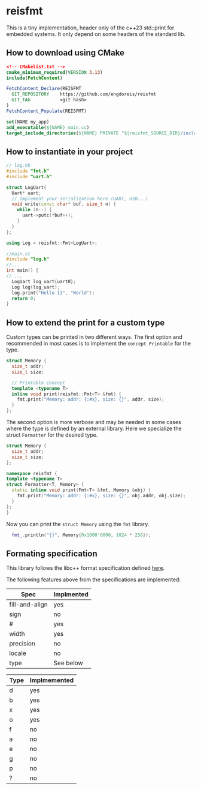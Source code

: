 # reisfmt
This is a tiny implementation, header only of the c++23 std::print for embedded systems.
It only depend on some headers of the standard lib.

## How to download using CMake
```Cmake
<!-- CMakelist.txt -->
cmake_minimum_required(VERSION 3.13)
include(FetchContent)

FetchContent_Declare(REISFMT
  GIT_REPOSITORY    https://github.com/engdoreis/reisfmt
  GIT_TAG           <git hash>
)
FetchContent_Populate(REISFMT)

set(NAME my_app)
add_executable(${NAME} main.cc)
target_include_directories(${NAME} PRIVATE "${reisfmt_SOURCE_DIR}/include")
```

## How to instantiate in your project
```cpp
// log.hh
#include "fmt.h"
#include "uart.h"

struct LogUart{
  Uart* uart;
  // Implement your serialization here (UART, USB...)
  void write(const char* buf, size_t n) {
    while (n--) {
      uart->putc(*buf++);
    }
  }
};

using Log = reisfmt::Fmt<LogUart>;

//main.cc
#include "log.h"
//...
int main() {
// ...
  LogUart log_uart{uart0};
  Log log(log_uart);
  log.print("Hello {}", "World");
  return 0;
}
```
## How to extend the print for a custom type
Custom types can be printed in two different ways.
The first option and recommended in most cases is to implement the `concept Printable` for the type.
```cpp
struct Memory {
  size_t addr;
  size_t size;

  // Printable concept
  template <typename T>
  inline void print(reisfmt::Fmt<T> &fmt) {
    fmt.print("Memory: addr: {:#x}, size: {}", addr, size);
  }
};
```
The second option is more verbose and may be needed in some cases where the type is defined by an external library. Here we specialize the struct `Formatter` for the desired type.
```cpp
struct Memory {
  size_t addr;
  size_t size;
};

namespace reisfmt {
template <typename T>
struct Formatter<T, Memory> {
  static inline void print(Fmt<T> &fmt, Memory &obj) {
    fmt.print("Memory: addr: {:#x}, size: {}", obj.addr, obj.size);
  }
};
}
```
Now you can print the `struct Memory` using the `fmt` library.
```cpp
  fmt_.println("{}", Memory{0x1000'0000, 1024 * 256});
```

## Formating specification
This library follows the libc++ format specification defined [here](https://en.cppreference.com/w/cpp/utility/format/spec).

The following features above from the specifications are implemented:

|Spec|Implmented|
|-|-|
|fill-and-align|yes|
|sign|no|
|#|yes|
|width|yes|
|precision|no|
|locale|no|
|type| See below|

|Type|Implmemented|
|-|-|
|d|yes|
|b|yes|
|x|yes|
|o|yes|
|f|no|
|a|no|
|e|no|
|g|no|
|p|no|
|?|no|


